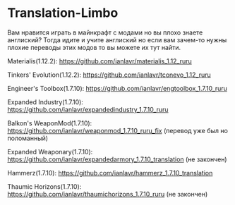 # Translation-Limbo

Вам нравится играть в майнкрафт с модами но вы плохо знаете англиский? Тогда идите и учите англиский но если вам зачем-то нужны плохие переводы этих модов то вы можете их тут найти.

Materialis(1.12.2): https://github.com/ianlavr/materialis_1.12_ruru

Tinkers' Evolution(1.12.2): https://github.com/ianlavr/tconevo_1.12_ruru

Engineer's Toolbox(1.7.10): https://github.com/ianlavr/engtoolbox_1.7.10_ruru

Expanded Industry(1.7.10): https://github.com/ianlavr/expandedindustry_1.7.10_ruru

Balkon's WeaponMod(1.7.10): https://github.com/ianlavr/weaponmod_1.7.10_ruru_fix (перевод уже был но поломанный)

Expanded Weaponary(1.7.10): https://github.com/ianlavr/expandedarmory_1.7.10_translation (не закончен)

Hammerz(1.7.10): https://github.com/ianlavr/hammerz_1.7.10_translation

Thaumic Horizons(1.7.10): https://github.com/ianlavr/thaumichorizons_1.7.10_ruru (не закончен)
